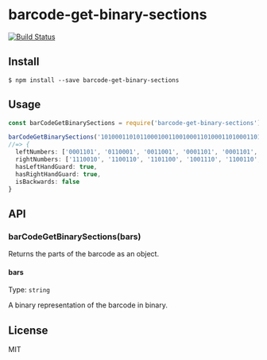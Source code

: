 # barcode-get-binary-sections

[![Build Status](https://travis-ci.org/agarrharr/barcode-get-binary-sections.svg?branch=master)](https://travis-ci.org/agarrharr/barcode-get-binary-sectionsid)

## Install

```
$ npm install --save barcode-get-binary-sections
```

## Usage

```js
const barCodeGetBinarySections = require('barcode-get-binary-sections');

barCodeGetBinarySections('10100011010110001001100100011010001101000110101010111001011001101101100100111011001101000100101')
//=> {
  leftNumbers: ['0001101', '0110001', '0011001', '0001101', '0001101', '0001101'],
  rightNumbers: ['1110010', '1100110', '1101100', '1001110', '1100110', '1000100'],
  hasLeftHandGuard: true,
  hasRightHandGuard: true,
  isBackwards: false
}
```

## API

### barCodeGetBinarySections(bars)

Returns the parts of the barcode as an object.

#### bars

Type: `string`

A binary representation of the barcode in binary.

## License

MIT
